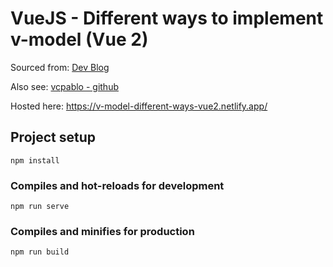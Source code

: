 # VueJS - Different ways to implement v-model (Vue 2)

Sourced from: [Dev Blog](https://dev.to/vcpablo/vuejs-2-different-ways-to-implement-v-model-1mjf)

Also see: [vcpablo - github](https://github.com/vcpablo/vuejs-v-model)

Hosted here: https://v-model-different-ways-vue2.netlify.app/




## Project setup
```
npm install
```

### Compiles and hot-reloads for development
```
npm run serve
```

### Compiles and minifies for production
```
npm run build
```
